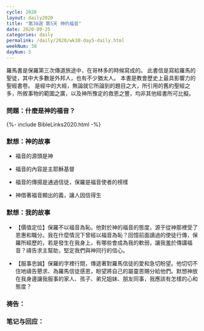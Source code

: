 ```yaml
---
cycle: 2020
layout: daily2020
title: "第38週 第5天 神的福音"
date: 2020-09-25
categories: daily
permalink: /daily/2020/wk38-day5-daily.html
weekNum: 38
dayNum: 5
---
```


羅馬書是保羅第三次傳道旅途中，在哥林多的時候寫成的。 此書信是寫給羅馬的聖徒，其中大多數是外邦人，也有不少猶太人。 本書是教會歷史上最具影響力的聖經書卷。
是經中的大經，無論就它所論到的題目之大，所引用的舊約聖經之多，所敘事物的範圍之廣，以及神所豫定的救恩之豐，均非其他經書所可比擬。

### 問題：什麼是神的福音？

{%- include BibleLinks2020.html -%}

### 默想：神的故事 
+ 福音的源頭是神

+ 福音的內容是主耶穌基督

+ 福音的傳揚是通過信徒，保羅是福音使者的榜樣

+ 神借著福音顯出的義，讓人因信得生

### 默想：我的故事
+ 【價值定位】保羅不以福音為恥。他對於神的福音的態度，源于從神那裡受了恩惠和職分。我在什麼情況下曾經以福音為恥？回憶前面讀過的使徒行傳，保羅所經歷的，若是發生在我身上，有哪些會成為我的軟弱，讓我羞於傳講福音？禱告求主幫助，堅定我們與神同行的信心。

+ 【服事忠誠】保羅的字裡行間，傳遞著對羅馬信徒的愛和急切盼望。他切切不住地禱告懇求、為羅馬信徒感恩，盼望將自己的屬靈恩賜分給他們。默想神放在我身邊讓我服事的家人、孩子、弟兄姐妹、朋友同事，我應該有怎樣的心和態度？

### 祷告：

### 笔记与回应：
